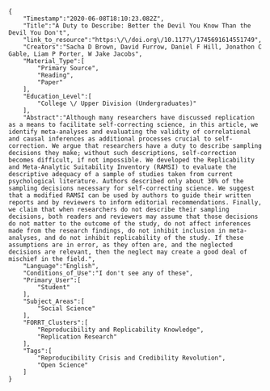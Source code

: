 
    {
        "Timestamp":"2020-06-08T18:10:23.082Z",
        "Title":"A Duty to Describe: Better the Devil You Know Than the Devil You Don't",
        "link_to_resource":"https:\/\/doi.org\/10.1177\/1745691614551749",
        "Creators":"Sacha D Brown, David Furrow, Daniel F Hill, Jonathon C Gable, Liam P Porter, W Jake Jacobs",
        "Material_Type":[
            "Primary Source",
            "Reading",
            "Paper"
        ],
        "Education_Level":[
            "College \/ Upper Division (Undergraduates)"
        ],
        "Abstract":"Although many researchers have discussed replication as a means to facilitate self-correcting science, in this article, we identify meta-analyses and evaluating the validity of correlational and causal inferences as additional processes crucial to self-correction. We argue that researchers have a duty to describe sampling decisions they make; without such descriptions, self-correction becomes difficult, if not impossible. We developed the Replicability and Meta-Analytic Suitability Inventory (RAMSI) to evaluate the descriptive adequacy of a sample of studies taken from current psychological literature. Authors described only about 30% of the sampling decisions necessary for self-correcting science. We suggest that a modified RAMSI can be used by authors to guide their written reports and by reviewers to inform editorial recommendations. Finally, we claim that when researchers do not describe their sampling decisions, both readers and reviewers may assume that those decisions do not matter to the outcome of the study, do not affect inferences made from the research findings, do not inhibit inclusion in meta-analyses, and do not inhibit replicability of the study. If these assumptions are in error, as they often are, and the neglected decisions are relevant, then the neglect may create a good deal of mischief in the field.",
        "Language":"English",
        "Conditions_of_Use":"I don't see any of these",
        "Primary_User":[
            "Student"
        ],
        "Subject_Areas":[
            "Social Science"
        ],
        "FORRT_Clusters":[
            "Reproducibility and Replicability Knowledge",
            "Replication Research"
        ],
        "Tags":[
            "Reproducibility Crisis and Credibility Revolution",
            "Open Science"
        ]
    }
